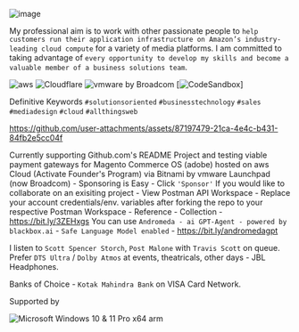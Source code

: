 ![image](https://user-images.githubusercontent.com/27689043/193354205-1b3a760b-83e2-4617-8188-8eb26c1b1d83.png)

My professional aim is to work with other passionate people to `help customers run their application infrastructure on Amazon’s industry-leading cloud compute` for a variety of media platforms. I am committed to taking advantage of `every opportunity to develop my skills and become a valuable member of a business solutions team`. 

![aws](https://img.shields.io/badge/amazon-%23FF9900.svg?style=flat&logo=amazon-aws&logoColor=white&color=FF9900&labelColor=252F3E) ![Cloudflare](https://img.shields.io/badge/Cloudflare-%F38020.svg?style=flat&logo=cloudflare&logoColor=F48120&labelColor=white&color=white) ![vmware by Broadcom](https://img.shields.io/badge/vmware-%607078.svg?style=flat&logo=vmware&logoColor=white&labelColor=0095D3) [![CodeSandbox](https://img.shields.io/badge/CodeSandbox-151515?logo=codesandbox&logoColor=fff)]

Definitive Keywords 
`#solutionsoriented` `#businesstechnology` `#sales` `#mediadesign` `#cloud` `#allthingsweb`

https://github.com/user-attachments/assets/87197479-21ca-4e4c-b431-84fb2e5cc04f

Currently supporting Github.com's README Project and testing viable payment gateways for Magento Commerce OS (adobe) hosted on aws Cloud (Activate Founder's Program) via Bitnami by vmware Launchpad (now Broadcom) - Sponsoring is Easy - Click `'Sponsor'`
If you would like to collaborate on an exisiting project - View Postman API Workspace - Replace your account credentials/env. variables after forking the repo to your respective Postman Workspace - Reference - Collection - https://bit.ly/3ZEHxgs
You can use `Andromeda - ai GPT-Agent - powered by blackbox.ai` - `Safe Language Model enabled` - https://bit.ly/andromedagpt 

I listen to `Scott Spencer Storch`, `Post Malone` with `Travis Scott` on queue. Prefer `DTS Ultra` / `Dolby Atmos` at events, theatricals, other days - JBL Headphones.

Banks of Choice - `Kotak Mahindra Bank` on VISA Card Network.

Supported by 

![Microsoft Windows 10 & 11 Pro x64 arm](https://img.shields.io/badge/Microsoft_Windows-%EE672F.svg?style=flat&logo=windows11&logoColor=0078D4&labelColor=white&color=0078D4)
